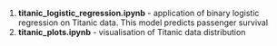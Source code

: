 1) **titanic_logistic_regression.ipynb** - application of binary logistic regression on Titanic data. This model predicts passenger survival
2) **titanic_plots.ipynb** - visualisation of Titanic data distribution

